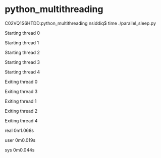 # python_multithreading

C02VQ1S6HTDD:python_multithreading nsiddiq$ time ./parallel_sleep.py

Starting thread 0

Starting thread 1

Starting thread 2

Starting thread 3

Starting thread 4

Exiting thread 0

 Exiting thread 3

Exiting thread 1

 Exiting thread 2

 Exiting thread 4


real	0m1.068s

user	0m0.019s

sys	0m0.044s
